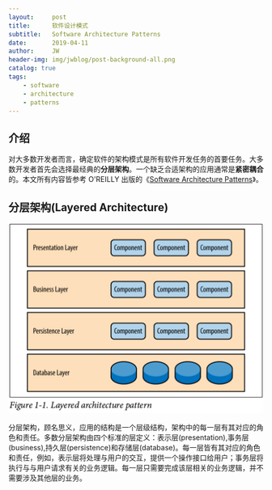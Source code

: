 ```yaml
---
layout:     post
title:      软件设计模式
subtitle:   Software Architecture Patterns
date:       2019-04-11
author:     JW
header-img: img/jwblog/post-background-all.png
catalog: true
tags:
    - software 
    - architecture
    - patterns
---
```


## 介绍
对大多数开发者而言，确定软件的架构模式是所有软件开发任务的首要任务。大多数开发者首先会选择最经典的**分层架构**。一个缺乏合适架构的应用通常是**紧密耦合**的。本文所有内容皆参考 O'REILLY 出版的《[Software Architecture Patterns](https://www.oreilly.com/programming/free/files/software-architecture-patterns.pdf)》。

## 分层架构(Layered Architecture)

![](/img/jwblog/softArchi/layered-architecture.png)

分层架构，顾名思义，应用的结构是一个层级结构，架构中的每一层有其对应的角色和责任。多数分层架构由四个标准的层定义：表示层(presentation),事务层(business),持久层(persistence)和存储层(database)。每一层皆有其对应的角色和责任，例如，表示层将处理与用户的交互，提供一个操作接口给用户；事务层将执行与与用户请求有关的业务逻辑。每一层只需要完成该层相关的业务逻辑，并不需要涉及其他层的业务。
